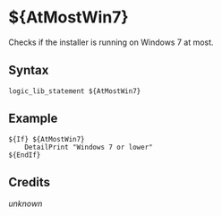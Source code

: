 # ${AtMostWin7}

Checks if the installer is running on Windows 7 at most.

## Syntax

    logic_lib_statement ${AtMostWin7}

## Example

    ${If} ${AtMostWin7}
        DetailPrint "Windows 7 or lower"
    ${EndIf}

## Credits

*unknown*
